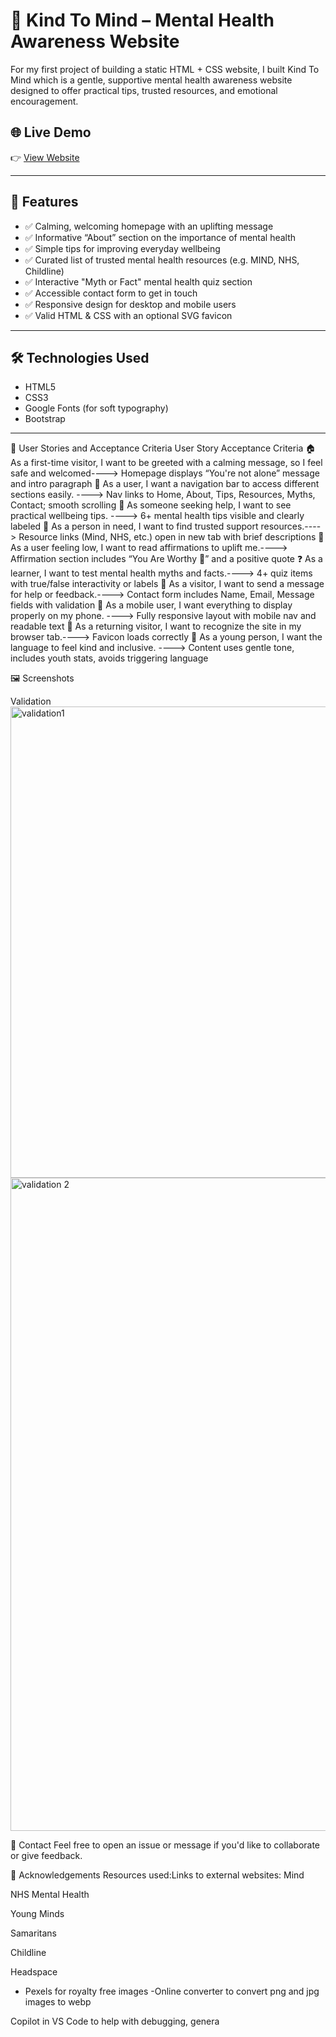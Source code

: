 # 💜 Kind To Mind – Mental Health Awareness Website

For my first project of building a static HTML + CSS website, I built Kind To Mind which is a gentle, supportive mental health awareness website designed to offer practical tips, trusted resources, and emotional encouragement. 

## 🌐 Live Demo

👉 [View Website](https://soumya2219.github.io/mental-health-awareness/)

---

## 📌 Features

- ✅ Calming, welcoming homepage with an uplifting message  
- ✅ Informative “About” section on the importance of mental health  
- ✅ Simple tips for improving everyday wellbeing  
- ✅ Curated list of trusted mental health resources (e.g. MIND, NHS, Childline)  
- ✅ Interactive "Myth or Fact" mental health quiz section  
- ✅ Accessible contact form to get in touch  
- ✅ Responsive design for desktop and mobile users  
- ✅ Valid HTML & CSS with an optional SVG favicon  

---

## 🛠️ Technologies Used

- HTML5  
- CSS3  
- Google Fonts (for soft typography)  
- Bootstrap

---


👥 User Stories and Acceptance Criteria
User Story	Acceptance Criteria
🏠 As a first-time visitor, I want to be greeted with a calming message, so I feel safe and welcomed---->	Homepage displays “You're not alone” message and intro paragraph
📱 As a user, I want a navigation bar to access different sections easily.	---->	Nav links to Home, About, Tips, Resources, Myths, Contact; smooth scrolling
🌱 As someone seeking help, I want to see practical wellbeing tips.	---->	6+ mental health tips visible and clearly labeled
🧭 As a person in need, I want to find trusted support resources.---->		Resource links (Mind, NHS, etc.) open in new tab with brief descriptions
💖 As a user feeling low, I want to read affirmations to uplift me.---->		Affirmation section includes “You Are Worthy 💖” and a positive quote
❓ As a learner, I want to test mental health myths and facts.---->		4+ quiz items with true/false interactivity or labels
📨 As a visitor, I want to send a message for help or feedback.---->		Contact form includes Name, Email, Message fields with validation
📱 As a mobile user, I want everything to display properly on my phone.	---->	Fully responsive layout with mobile nav and readable text
🧠 As a returning visitor, I want to recognize the site in my browser tab.---->		Favicon loads correctly 
🧒 As a young person, I want the language to feel kind and inclusive.	---->	Content uses gentle tone, includes youth stats, avoids triggering language

🖼️ Screenshots


Validation
<img width="1910" height="754" alt="validation1" src="https://github.com/user-attachments/assets/a0733990-2d88-443a-aaf0-48f66e46214e" />
<img width="2876" height="1045" alt="validation 2" src="https://github.com/user-attachments/assets/23cf4274-2cdd-4197-ae7a-cf234e18b652" />



📩 Contact
Feel free to open an issue or message if you'd like to collaborate or give feedback.

🙏 Acknowledgements
Resources used:Links to external websites:
Mind

NHS Mental Health

Young Minds

Samaritans

Childline

Headspace

- Pexels for royalty free images
-Online converter to convert png and jpg images to webp

Copilot in VS Code to help with debugging, genera
